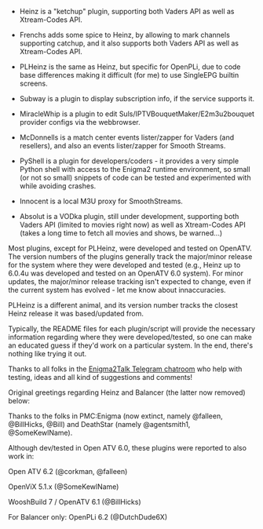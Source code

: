 * Heinz is a "ketchup" plugin, supporting both Vaders API as well as Xtream-Codes API.

* Frenchs adds some spice to Heinz, by allowing to mark channels supporting catchup,
  and it also supports both Vaders API as well as Xtream-Codes API.

* PLHeinz is the same as Heinz, but specific for OpenPLi, due to code base differences
  making it difficult (for me) to use SingleEPG builtin screens.

* Subway is a plugin to display subscription info, if the service supports it.

* MiracleWhip is a plugin to edit Suls/IPTVBouquetMaker/E2m3u2bouquet provider configs
  via the webbrowser.

* McDonnells is a match center events lister/zapper for Vaders (and resellers), and
  also an events lister/zapper for Smooth Streams.

* PyShell is a plugin for developers/coders - it provides a very simple Python
  shell with access to the Enigma2 runtime environment, so small (or not so small)
  snippets of code can be tested and experimented with while avoiding crashes.

* Innocent is a local M3U proxy for SmoothStreams.

* Absolut is a VODka plugin, still under development, supporting both Vaders API
  (limited to movies right now) as well as Xtream-Codes API (takes a long time to
  fetch all movies and shows, be warned...)

Most plugins, except for PLHeinz, were developed and tested on OpenATV. The version
numbers of the plugins generally track the major/minor release for the system where
they were developed and tested (e.g., Heinz up to 6.0.4u was developed and tested on an
OpenATV 6.0 system). For minor updates, the major/minor release tracking isn't expected
to change, even if the current system has evolved - let me know about innaccuracies.

PLHeinz is a different animal, and its version number tracks the closest Heinz release
it was based/updated from.

Typically, the README files for each plugin/script will provide the necessary information
regarding where they were developed/tested, so one can make an educated guess if they'd
work on a particular system. In the end, there's nothing like trying it out.

Thanks to all folks in the [Enigma2Talk Telegram chatroom](https://t.me/talkenigma2) who
help with testing, ideas and all kind of suggestions and comments!

Original greetings regarding Heinz and Balancer (the latter now removed) below:

Thanks to the folks in PMC:Enigma (now extinct, namely @falleen, @BillHicks, @Bill) and DeathStar (namely @agentsmith1, @SomeKewlName).

Although dev/tested in Open ATV 6.0, these plugins were reported to also work in:

Open ATV 6.2 (@corkman, @falleen)

OpenViX 5.1.x (@SomeKewlName)

WooshBuild 7 / OpenATV 6.1 (@BillHicks)

For Balancer only: OpenPLi 6.2 (@DutchDude6X)
